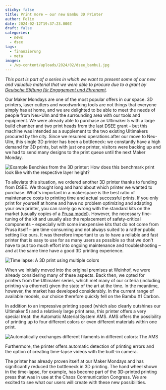 ```yaml
---
sticky: false
title: Print more – our new Bambu 3D Printer
author: Felix
date: 2024-02-12T19:37:23.000Z
draft: false
categories:
  - news
  - dsee
tags:
  - finanzierung
  - meta
images: 
  - /wp-content/uploads/2024/02/dsee_bambu1.jpg
---
```


_This post is part of a series in which we want to present some of our new and valuable material that we were able to procure due to a grant by [Deutsche Stiftung für Engagement und Ehrenamt](https://www.deutsche-stiftung-engagement-und-ehrenamt.de/)._

Our Maker Mondays are one of the most popular offers in our space. 
3D printers, laser cutters and woodworking tools are not things that everyone simply has at home, and we are delighted to be able to meet the needs of people from Neu-Ulm and the surrounding area with our tools and equipment. 
We were already able to purchase an Ultimaker 5 with a large build chamber and two print heads from the last DSEE grant – but this machine was intended as a supplement to the two existing Ultimakers procured by the city. 
Since we resumed operations after our move to Neu-Ulm, this single 3D printer has been a bottleneck: we constantly have a high demand for 3D prints, but with just one printer, visitors were backing up and we had to send many designs to the print queue until the next Maker Monday.

![Example Benchies from the 3D printer: How does this benchmark print look like with the respective layer height?](/wp-content/uploads/2024/02/dsee_benchies.jpg)

To alleviate this situation, we ordered another 3D printer thanks to funding from DSEE. 
We thought long and hard about which printer we wanted to purchase. 
What's important in a makerspace is the best ratio of maintenance costs to printing time and actual successful prints. 
If you only print for yourself at home and have no problem optimizing and adapting your own printer, you can rarely go wrong with the standard kits on the market (usually copies of a [Prusa model](https://en.wikipedia.org/wiki/Prusa_i3)). 
However, the necessary fine-tuning of the kit and usually also the replacement of safety-critical components – especially with some inexpensive kits that do not come from Prusa itself – are time-consuming and not always suited to a rather public setting like ours. 
It was therefore important to us to have a reliable and fast printer that is easy to use for as many users as possible so that we don't have to put too much effort into ongoing maintenance and troubleshooting – and at the same time have a good 3D printing experience.

![Time lapse: A 3D print using multiple colors](/wp-content/uploads/2024/02/bambu-in-action.gif)

When we initially moved into the original premises at Weinhof, we were already considering many of these aspects. 
Back then, we opted for printers from the Ultimaker series, which met many of our criteria (including printing via ethernet) given the state of the art at the time. 
In the meantime, however, the market has developed considerably. 
In the current range of available models, our choice therefore quickly fell on the Bambu X1 Carbon.

In addition to an impressive printing speed (which also clearly outshines our Ultimaker 5) and a relatively large print area, this printer offers a very special treat: the Automatic Material System AMS. 
AMS offers the possibility of printing up to four different colors or even different materials within one print.

![Automatically exchanges different filaments in different colors: The AMS](/wp-content/uploads/2024/02/dsee_bambu_ams.jpg)

Furthermore, the printer offers automatic detection of printing errors and the option of creating time-lapse videos with the built-in camera.

The printer has already proven itself at our Maker Mondays and has significantly reduced the bottleneck in 3D printing. 
The hand wheel shown in the time-lapse, for example, has become part of the 3D-printed printing press that was in use at the Chaos Communication Congress. 
We are excited to see what our users will create with these new possibilities.
